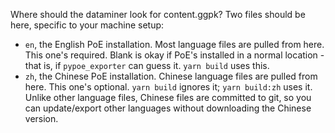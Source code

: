 Where should the dataminer look for content.ggpk? Two files should be here, specific to your machine setup:

* `en`, the English PoE installation. Most language files are pulled from here.
  This one's required. Blank is okay if PoE's installed in a normal location -
  that is, if `pypoe_exporter` can guess it. `yarn build` uses this.
* `zh`, the Chinese PoE installation. Chinese language files are pulled from here.
  This one's optional. `yarn build` ignores it; `yarn build:zh` uses it.
  Unlike other language files, Chinese files are committed to git, so you can
  update/export other languages without downloading the Chinese version.
